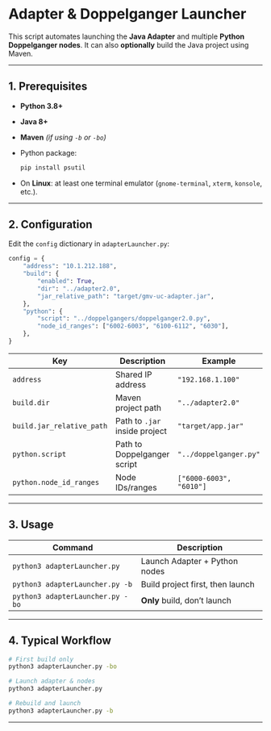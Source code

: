 

# **Adapter & Doppelganger Launcher**

This script automates launching the **Java Adapter** and multiple **Python Doppelganger nodes**.
It can also **optionally** build the Java project using Maven.

---

## **1. Prerequisites**

* **Python 3.8+**
* **Java 8+**
* **Maven** *(if using `-b` or `-bo`)*
* Python package:

  ```bash
  pip install psutil
  ```
* On **Linux**: at least one terminal emulator (`gnome-terminal`, `xterm`, `konsole`, etc.).

---

## **2. Configuration**

Edit the `config` dictionary in `adapterLauncher.py`:

```python
config = {
    "address": "10.1.212.188",
    "build": {
        "enabled": True,
        "dir": "../adapter2.0",
        "jar_relative_path": "target/gmv-uc-adapter.jar",
    },
    "python": {
        "script": "../doppelgangers/doppelganger2.0.py",
        "node_id_ranges": ["6002-6003", "6100-6112", "6030"],
    },
}
```

| Key                       | Description                   | Example                 |
| ------------------------- | ----------------------------- | ----------------------- |
| `address`                 | Shared IP address             | `"192.168.1.100"`       |
| `build.dir`               | Maven project path            | `"../adapter2.0"`       |
| `build.jar_relative_path` | Path to `.jar` inside project | `"target/app.jar"`      |
| `python.script`           | Path to Doppelganger script   | `"../doppelganger.py"`  |
| `python.node_id_ranges`   | Node IDs/ranges               | `["6000-6003", "6010"]` |

---

## **3. Usage**

| Command                          | Description                      |
| -------------------------------- | -------------------------------- |
| `python3 adapterLauncher.py`     | Launch Adapter + Python nodes    |
| `python3 adapterLauncher.py -b`  | Build project first, then launch |
| `python3 adapterLauncher.py -bo` | **Only** build, don’t launch     |

---

## **4. Typical Workflow**

```bash
# First build only
python3 adapterLauncher.py -bo

# Launch adapter & nodes
python3 adapterLauncher.py

# Rebuild and launch
python3 adapterLauncher.py -b
```

---

